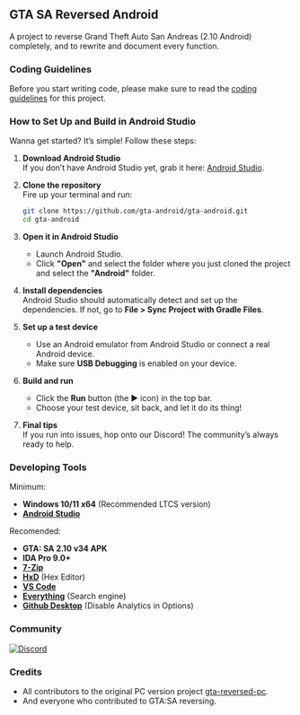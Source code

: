 ## GTA SA Reversed Android

A project to reverse Grand Theft Auto San Andreas (2.10 Android) completely, and to rewrite and document every function.

### Coding Guidelines 
Before you start writing code, please make sure to read the [coding guidelines](docs/CodingGuidelines.MD) for this project.

### How to Set Up and Build in Android Studio 

Wanna get started? It’s simple! Follow these steps:  

1. **Download Android Studio**  
   If you don’t have Android Studio yet, grab it here: [Android Studio](https://developer.android.com/studio).  

2. **Clone the repository**  
   Fire up your terminal and run:  
   ```bash
   git clone https://github.com/gta-android/gta-android.git
   cd gta-android
   ```  

3. **Open it in Android Studio**  
   - Launch Android Studio.  
   - Click **"Open"** and select the folder where you just cloned the project and select the **"Android"** folder.

4. **Install dependencies**  
   Android Studio should automatically detect and set up the dependencies. If not, go to **File > Sync Project with Gradle Files**.  

5. **Set up a test device**  
   - Use an Android emulator from Android Studio or connect a real Android device.  
   - Make sure **USB Debugging** is enabled on your device.  

6. **Build and run**  
   - Click the **Run** button (the ▶️ icon) in the top bar.  
   - Choose your test device, sit back, and let it do its thing!  

7. **Final tips**  
   If you run into issues, hop onto our Discord! The community’s always ready to help.

### Developing Tools

Minimum:
* **Windows 10/11 x64** (Recommended LTCS version)
* **[Android Studio](https://developer.android.com/studio)**

Recomended: 
* **GTA: SA 2.10 v34 APK**
* **IDA Pro 9.0+**
* **[7-Zip](https://www.7-zip.org/download.html)** 
* **[HxD](https://mh-nexus.de/en/downloads.php)** (Hex Editor)
* **[VS Code](https://code.visualstudio.com/download)**
* **[Everything](https://www.voidtools.com/downloads/)** (Search engine)
* **[Github Desktop](https://desktop.github.com/download/)** (Disable Analytics in Options)

### Community 

[![Discord](https://dcbadge.limes.pink/api/server/Nr4MfSEGXd)](https://discord.gg/Nr4MfSEGXd)

### Credits
- All contributors to the original PC version project [gta-reversed-pc](https://github.com/gta-reversed/gta-reversed).
- And everyone who contributed to GTA:SA reversing.
